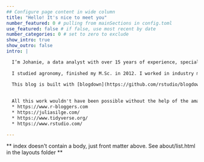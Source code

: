```yaml
---
## Configure page content in wide column
title: "Hello! It's nice to meet you"
number_featured: 0 # pulling from mainSections in config.toml
use_featured: false # if false, use most recent by date
number_categories: 0 # set to zero to exclude
show_intro: true
show_outro: false
intro: |

  I’m Johanie, a data analyst with over 15 years of experience, specializing in geospatial data analysis, visualization, and modelling. My passion lies in transforming complex spatial data into clear, actionable insights using R. Throughout my career, I’ve worked across various industries, helping businesses and researchers unlock the full potential of their data. Today, I focus on providing cutting-edge solutions in spatio-temporal data analysis, making advanced techniques accessible to learners and professionals.
  
  I studied agronomy, finished my M.Sc. in 2012. I worked in industry mostly doing research and helping farmers with their environmental obligations. I rediscovered R (had a brief introduction at school) in 2018 and never looked back. You can find me on [Bluesky](https://bsky.app/profile/johaniefournier.bsky.social), [Linkedin](https://www.linkedin.com/in/johanie-fournier-agr) and [GitHub](https://github.com/jofou). 

  This blog is built with [blogdown](https://github.com/rstudio/blogdown) and [Hugo](https://gohugo.io/), and deployed using [Netlify](https://www.netlify.com/). My blog posts are released under a [Creative Commons Attribution-ShareAlike 4.0 International License](https://creativecommons.org/licenses/by-sa/4.0/). 
  
  
  All this work wouldn't have been possible without the help of the amaizing ressources available on the web. Here a list of some of them:
  * https://www.r-bloggers.com
  * https://juliasilge.com/
  * https://www.tidyverse.org/
  * https://www.rstudio.com/

---
```


** index doesn't contain a body, just front matter above.
See about/list.html in the layouts folder **
